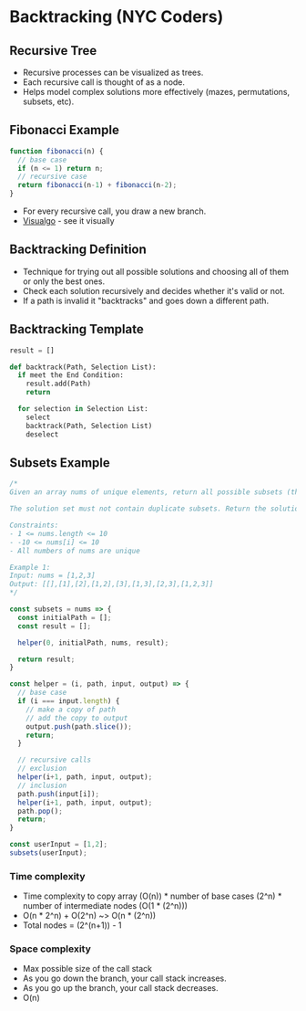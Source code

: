 # Backtracking (NYC Coders)

## Recursive Tree

- Recursive processes can be visualized as trees.
- Each recursive call is thought of as a node.
- Helps model complex solutions more effectively (mazes, permutations, subsets, etc).

## Fibonacci Example

```js
function fibonacci(n) {
  // base case
  if (n <= 1) return n;
  // recursive case
  return fibonacci(n-1) + fibonacci(n-2);
}
```

- For every recursive call, you draw a new branch.
- [Visualgo](https://visualgo.net/en/recursion) - see it visually

## Backtracking Definition

- Technique for trying out all possible solutions and choosing all of them or only the best ones.
- Check each solution recursively and decides whether it's valid or not.
- If a path is invalid it "backtracks" and goes down a different path.

## Backtracking Template

```py
result = []

def backtrack(Path, Selection List):
  if meet the End Condition:
    result.add(Path)
    return

  for selection in Selection List:
    select
    backtrack(Path, Selection List)
    deselect
```

## Subsets Example

```js
/* 
Given an array nums of unique elements, return all possible subsets (the power set).

The solution set must not contain duplicate subsets. Return the solution in any order.

Constraints: 
- 1 <= nums.length <= 10
- -10 <= nums[i] <= 10
- All numbers of nums are unique

Example 1:
Input: nums = [1,2,3]
Output: [[],[1],[2],[1,2],[3],[1,3],[2,3],[1,2,3]]
*/

const subsets = nums => {
  const initialPath = [];
  const result = [];

  helper(0, initialPath, nums, result);

  return result;
}

const helper = (i, path, input, output) => {
  // base case
  if (i === input.length) {
    // make a copy of path
    // add the copy to output
    output.push(path.slice());
    return;
  }

  // recursive calls
  // exclusion
  helper(i+1, path, input, output);
  // inclusion
  path.push(input[i]);
  helper(i+1, path, input, output);
  path.pop();
  return;
}

const userInput = [1,2];
subsets(userInput);
```

### Time complexity

- Time complexity to copy array (O(n)) * number of base cases (2^n) * number of intermediate nodes (O(1 * (2^n)))
- O(n * 2^n) + O(2^n) ~> O(n * (2^n))
- Total nodes = (2^(n+1)) - 1

### Space complexity

- Max possible size of the call stack
- As you go down the branch, your call stack increases.
- As you go up the branch, your call stack decreases.
- O(n)